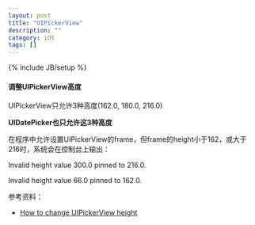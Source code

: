 ```yaml
---
layout: post
title: "UIPickerView"
description: ""
category: iOS
tags: []
---
```

{% include JB/setup %}


#### 调整UIPickerView高度

UIPickerView只允许3种高度(162.0, 180.0, 216.0)

**UIDatePicker也只允许这3种高度**

>
在程序中允许设置UIPickerView的frame，但frame的height小于162，或大于216时，系统会在控制台上输出：
>
Invalid height value 300.0 pinned to 216.0.
>
Invalid height value 66.0 pinned to 162.0.


参考资料：

* [How to change UIPickerView height](http://stackoverflow.com/questions/573979/how-to-change-uipickerview-height)


